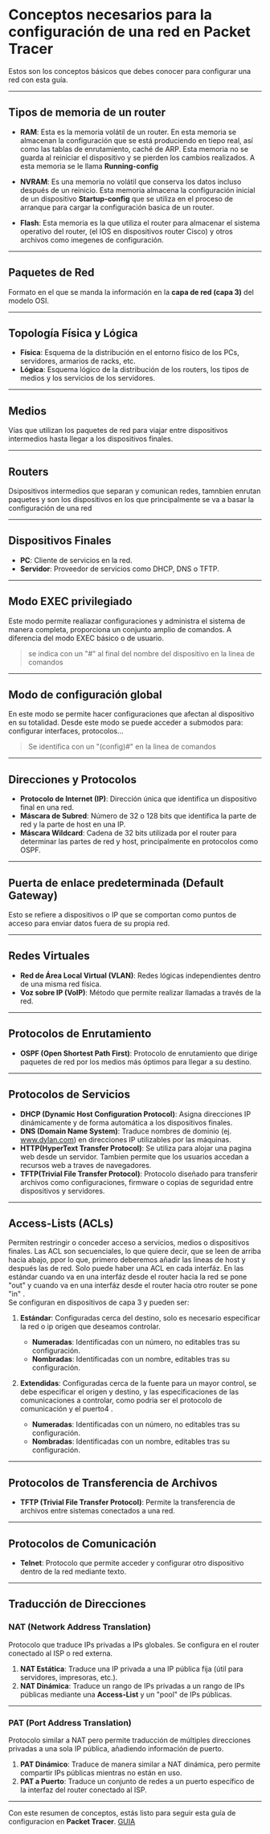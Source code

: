 # Conceptos necesarios para la configuración de una red en Packet Tracer

Estos son los conceptos básicos que debes conocer para configurar una red con esta guía.

---

## Tipos de memoria de un router  

- **RAM**: Esta es la memoria volátil de un router. En esta memoria se almacenan la configuración que se está produciendo en tiepo real, así como las tablas de enrutamiento, caché de ARP. Esta memoria no se guarda al reiniciar el dispositivo y se pierden los cambios realizados. A esta memoria se le llama **Running-config**

- **NVRAM**: Es una memoria no volátil que conserva los datos incluso después de un reinicio. Esta memoria almacena la configuración inicial de un dispositivo **Startup-config** que se utiliza en el proceso de arranque para cargar la configuración basica de un router.  

- **Flash**: Esta memoria es la que utiliza el router para almacenar el sistema operativo del router, (el IOS en dispositivos router Cisco) y otros archivos como imegenes de configuración.

---

## Paquetes de Red  
Formato en el que se manda la información en la **capa de red (capa 3)** del modelo OSI.

---

## Topología Física y Lógica  

- **Física**: Esquema de la distribución en el entorno físico de los PCs, servidores, armarios de racks, etc.  
- **Lógica**: Esquema lógico de la distribución de los routers, los tipos de medios y los servicios de los servidores.

---

## Medios  
Vías que utilizan los paquetes de red para viajar entre dispositivos intermedios hasta llegar a los dispositivos finales.

---  

## Routers  
Dsipositivos intermedios que separan y comunican redes, tamnbien enrutan paquetes y son los dispositivos en los que principalmente se va a basar la configuración de una red  

---

## Dispositivos Finales  

- **PC**: Cliente de servicios en la red.  
- **Servidor**: Proveedor de servicios como DHCP, DNS o TFTP.  

---  

## Modo EXEC privilegiado  
Este modo permite realiazar configuraciones y administra el sistema de manera completa, proporciona un conjunto amplio de comandos. A diferencia del modo EXEC básico o de usuario.  
>se indica con un "#" al final del nombre del dispositivo en la linea de comandos
---  

## Modo de configuración global  
En este modo se permite hacer configuraciones que afectan al dispositivo en su totalidad. Desde este modo se puede acceder a submodos para: configurar interfaces, protocolos...  
>Se identifica con un "(config)#" en la linea de comandos

---

## Direcciones y Protocolos  

- **Protocolo de Internet (IP)**: Dirección única que identifica un dispositivo final en una red.  
- **Máscara de Subred**: Número de 32 o 128 bits que identifica la parte de red y la parte de host en una IP.  
- **Máscara Wildcard**: Cadena de 32 bits utilizada por el router para determinar las partes de red y host, principalmente en protocolos como OSPF.  

---

## Puerta de enlace predeterminada (Default Gateway)
Esto se refiere a dispositivos o IP que se comportan como puntos de acceso para enviar datos fuera de su propia red.

---

## Redes Virtuales  

- **Red de Área Local Virtual (VLAN)**: Redes lógicas independientes dentro de una misma red física.  
- **Voz sobre IP (VoIP)**: Método que permite realizar llamadas a través de la red.  

---

## Protocolos de Enrutamiento  

- **OSPF (Open Shortest Path First)**: Protocolo de enrutamiento que dirige paquetes de red por los medios más óptimos para llegar a su destino.  

---

## Protocolos de Servicios  

- **DHCP (Dynamic Host Configuration Protocol)**: Asigna direcciones IP dinámicamente y de forma automática a los dispositivos finales.  
- **DNS (Domain Name System)**: Traduce nombres de dominio (ej. www.dylan.com) en direcciones IP utilizables por las máquinas.  
- **HTTP(HyperText Transfer Protocol)**: Se utiliza para alojar una pagina web desde un servidor. Tambien permite que los usuarios accedan a recursos web a traves de navegadores.
- **TFTP(Trivial File Transfer Protocol)**: Protocolo diseñado para transferir archivos como configuraciones, firmware o copias de seguridad entre dispositivos y servidores.

---

## Access-Lists (ACLs)  

Permiten restringir o conceder acceso a servicios, medios o dispositivos finales. Las ACL son secuenciales, lo que quiere decir, que se leen de arriba hacia abajo, ppor lo que, primero deberemos añadir las lineas de host y después las de red. Solo puede haber una ACL en cada interfáz. En las estándar cuando va en una interfáz desde el router hacia la red se pone "out" y cuando va en una interfáz desde el router hacia otro router se pone "in" .  
Se configuran en dispositivos de capa 3 y pueden ser:

1. **Estándar**: Configuradas cerca del destino, solo es necesario especificar la red o ip origen que deseamos controlar.  
   - **Numeradas**: Identificadas con un número, no editables tras su configuración.  
   - **Nombradas**: Identificadas con un nombre, editables tras su configuración.  

2. **Extendidas**: Configuradas cerca de la fuente para un mayor control, se debe especificar el origen y destino, y las especificaciones de las comunicaciones a controlar, como podria ser el protocolo de comunicación y el puerto4 .  
   - **Numeradas**: Identificadas con un número, no editables tras su configuración.  
   - **Nombradas**: Identificadas con un nombre, editables tras su configuración. 

---

## Protocolos de Transferencia de Archivos  

- **TFTP (Trivial File Transfer Protocol)**: Permite la transferencia de archivos entre sistemas conectados a una red.  

---

## Protocolos de Comunicación  

- **Telnet**: Protocolo que permite acceder y configurar otro dispositivo dentro de la red mediante texto.  

---

## Traducción de Direcciones  

### NAT (Network Address Translation)  
Protocolo que traduce IPs privadas a IPs globales. Se configura en el router conectado al ISP o red externa.  

1. **NAT Estática**: Traduce una IP privada a una IP pública fija (útil para servidores, impresoras, etc.).  
2. **NAT Dinámica**: Traduce un rango de IPs privadas a un rango de IPs públicas mediante una **Access-List** y un "pool" de IPs públicas.

---

### PAT (Port Address Translation)  
Protocolo similar a NAT pero permite traducción de múltiples direcciones privadas a una sola IP pública, añadiendo información de puerto.  

1. **PAT Dinámico**: Traduce de manera similar a NAT dinámica, pero permite compartir IPs públicas mientras no están en uso.  
2. **PAT a Puerto**: Traduce un conjunto de redes a un puerto específico de la interfaz del router conectado al ISP.

---

Con este resumen de conceptos, estás listo para seguir esta guía de configuracion en **Packet Tracer**. [GUIA](./Guia.md)


